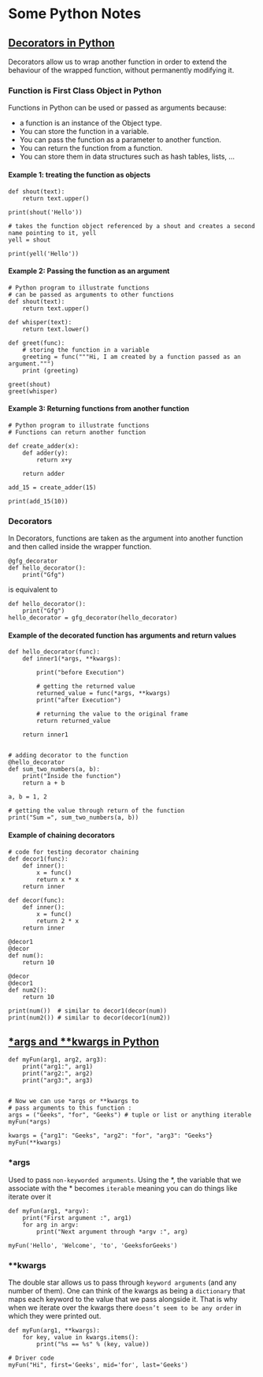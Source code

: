 # Some Python Notes

## [Decorators in Python](https://www.geeksforgeeks.org/decorators-in-python/)
Decorators allow us to wrap another function in order to extend the behaviour of the wrapped function, without permanently modifying it.

### Function is First Class Object in Python
Functions in Python can be used or passed as arguments because:
- a function is an instance of the Object type.
- You can store the function in a variable.
- You can pass the function as a parameter to another function.
- You can return the function from a function.
- You can store them in data structures such as hash tables, lists, …

#### Example 1: treating the function as objects
```
def shout(text):
    return text.upper()
 
print(shout('Hello'))

# takes the function object referenced by a shout and creates a second name pointing to it, yell
yell = shout
 
print(yell('Hello'))
```
#### Example 2: Passing the function as an argument
```
# Python program to illustrate functions
# can be passed as arguments to other functions
def shout(text):
	return text.upper()

def whisper(text):
	return text.lower()

def greet(func):
	# storing the function in a variable
	greeting = func("""Hi, I am created by a function passed as an argument.""")
	print (greeting)

greet(shout)
greet(whisper)
```

#### Example 3: Returning functions from another function
```
# Python program to illustrate functions
# Functions can return another function

def create_adder(x):
	def adder(y):
		return x+y

	return adder

add_15 = create_adder(15)

print(add_15(10))
```

### Decorators
In Decorators, functions are taken as the argument into another function and then called inside the wrapper function.
```
@gfg_decorator
def hello_decorator():
    print("Gfg")
```
is equivalent to
```
def hello_decorator():
    print("Gfg")
hello_decorator = gfg_decorator(hello_decorator)
```
#### Example of the decorated function has arguments and return values
```
def hello_decorator(func):
	def inner1(*args, **kwargs):
		
		print("before Execution")
		
		# getting the returned value
		returned_value = func(*args, **kwargs)
		print("after Execution")
		
		# returning the value to the original frame
		return returned_value
		
	return inner1


# adding decorator to the function
@hello_decorator
def sum_two_numbers(a, b):
	print("Inside the function")
	return a + b

a, b = 1, 2

# getting the value through return of the function
print("Sum =", sum_two_numbers(a, b))
```

#### Example of chaining decorators
```
# code for testing decorator chaining
def decor1(func):
	def inner():
		x = func()
		return x * x
	return inner

def decor(func):
	def inner():
		x = func()
		return 2 * x
	return inner

@decor1
@decor
def num():
	return 10

@decor
@decor1
def num2():
	return 10

print(num())  # similar to decor1(decor(num))
print(num2()) # similar to decor(decor1(num2))
```

## [*args and **kwargs in Python](https://www.geeksforgeeks.org/args-kwargs-python/)
```
def myFun(arg1, arg2, arg3):
	print("arg1:", arg1)
	print("arg2:", arg2)
	print("arg3:", arg3)


# Now we can use *args or **kwargs to
# pass arguments to this function :
args = ("Geeks", "for", "Geeks") # tuple or list or anything iterable
myFun(*args)

kwargs = {"arg1": "Geeks", "arg2": "for", "arg3": "Geeks"}
myFun(**kwargs)
```

### *args
Used to pass `non-keyworded arguments`. 
Using the *, the variable that we associate with the * becomes `iterable` meaning you can do things like iterate over it
```
def myFun(arg1, *argv):
	print("First argument :", arg1)
	for arg in argv:
		print("Next argument through *argv :", arg)

myFun('Hello', 'Welcome', 'to', 'GeeksforGeeks')
```

### **kwargs
The double star allows us to pass through `keyword arguments` (and any number of them).
One can think of the kwargs as being a `dictionary` that maps each keyword to the value that we pass alongside it. 
That is why when we iterate over the kwargs there `doesn’t seem to be any order` in which they were printed out.
```
def myFun(arg1, **kwargs):
	for key, value in kwargs.items():
		print("%s == %s" % (key, value))

# Driver code
myFun("Hi", first='Geeks', mid='for', last='Geeks')

```
